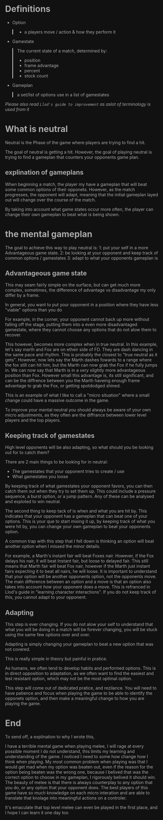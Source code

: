 # Definitions
- Option
> - a players move / action & how they perform it
- Gamestate
> The current state of a match, determined by:
> - position
> - frame advantage
> - percent
> - stock count
- Gameplan
> a set/list of options use in a list of gamestates

*Please also read `Llod's guide to improvement` as aslot of terminology is used from it*

# What is neutral
Neutral is the Phase of the game where players are trying to find a hit.

The goal of neutral is getting a hit.
However, the goal of playing neutral is trying to find a gameplan that counters your opponents game plan.

## explination of gameplans

When beginning a match, the player my have a gameplan that will beat some common options of their opponets. However, as the match progresses, the opponent will adapt, meaning that the initial gameplan layed out will change over the course of the match.

By taking into account what game states occur more often, the player can change their own gameplan to beat what is being shown.

# the mental gameplan

The goal to achieve this way to play neutral is:
1: put your self in a more Advantageous game state.
2: be looking at your opponent and keep track of common options / gamestates
3: adapt to what your opponents gameplan is

## Advantageous game state
This may seam fairly simple on the surface, but can get much more complex, sometimes, the difference of advantage vs disadvantage my only differ by a frame.

In general, you want to put your opponent in a position where they have less "viable" options than you do

For example, in the corner, your opponent cannot back up more without falling off the stage, putting them into a even more disadvantaged gamestate, where they cannot choose any options that do not alow them to recover.

This however, becomes more complex when in true neutral.
In this example, let's say marth and Fox are on etheir side of FD. They are dash dancing in the same pace and rhythm. This is probably the closest to "true neutral as it gets".
However, now lets say the Marth dashes fowards to a range where the fox still can hit him, but the Marth can now grab the Fox if he fully jumps in.
We can now say that Marth is in a *very slightly* more advantageous position than Fox.
However small this advantage is, its still significant, and can be the diffrence between you the Marth haveing enough frame advantage to grab the Fox, or getting spotdodged shined.

This is an example of what I like to call a "micro situation" where a small change could have a massive outcome in the game.

To improve your mental neutral you should always be aware of your own micro adjustments, as they often are the diffrance between lower level players and the top players.

## Keeping track of gamestates

High level opponents will be also adapting, so what should you be looking out for to catch them?

There are 2 main things to be looking for in neutral:
- The gamestates that your opponent tries to create / use
- What gamestates you loose

By keeping track of what gamestates your opponent favors, you can then catch them out when they try to set them up.
This could include a pressure sequence, a burst option, or a jump pattern. Any of these can be analysed and exploted to win neutral.

The second thing to keep tack of is when and what you are hit by. This indicates that your opponent has a gameplan that can beat one of your options.
This is your que to start mixing it up, by keeping track of what you were hit by, you can change your own gameplan to beat your opponents option.

A common trap with this step that I fell down is thinking an option will beat another option when I missed the minor details.

For example, a Marth's instant fair will beat Foxes nair. However, if the Fox delays his nair, it will beat Instant fair, but loose to delayed fair. This still means that Marth fair will beat Fox nair, however if the Marth just instant fairs expecting it to beat all nairs, he will loose.
It is important to understand that your option will be another opponents option, not the opponents move.
The main difference between an option and a move is that an option also takes into account *how* your opponent does a move. This is refranced in Llod's guide in "learning character interactions". If you do not keep track of this, you cannot adapt to your opponent.

## Adapting

This step is ever changing. If you do not alow your self to understand that what you will be doing in a match will be forever changing, you will be stuck using the same few options over and over.

Adapting is simply changing your gameplan to beat a new option that was not covered.

This is really simple in theory but painful in pratice.

As humans, we often tend to develop habits and performed options. This is in direct opposition to adaptation, as we often want to find the easiest and lest resistant option, which may not be the most optimal option.

This step will come out of dedicated pratice, and rezilance. You will need to have patience and focus when playing the game to be able to identify the opponets option, and then make a meaningful change to how you are playing the game.

# End
To send off, a explination to why I wrote this,

I have a terrible mental game when playing melee,
I will rage at every possible moment I do not understand, this limits my learning and understanding of the game. I noticed I need to some how change how I think when playing. My most common problem when playing was that I would get mad when my option was beaten out, even if the reason for the option being beaten was the wrong one, because I belived that was the correct option to choose in my gameplan, I rigorously belived it should win.
The beauty of melee is that there is always counterplay to any option that you do, or any option that your opponent does. The best players of this game have so much knowledge on each micro interation and are able to translate that knolage into meaningful actions on a controler.

It's emaculate that top level melee can even be played in the first place, and I hope I can learn it one day too
<style>*, body, html{
	--text-color-fg: #AAAAAA;
	--text-color-bg: #111111;
	color: var(--text-color-fg);
	background-color: var(--text-color-bg);
}</style>